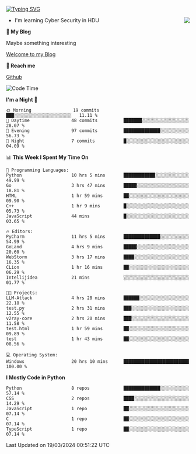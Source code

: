 [![Typing SVG](https://readme-typing-svg.herokuapp.com?font=Fira+Code&pause=1000&random=false&width=450&height=60&lines=Hello+%F0%9F%91%8B%F0%9F%8F%BB;I'm+JBNRZ)](https://git.io/typing-svg)

<a href="#">
  <img align="right" src="https://github-readme-stats.vercel.app/api?username=JBNRZ&show_icons=true&bg_color=15,f2f7fd,E0EAFC" />
</a>

- I'm learning Cyber Security in HDU

 **🌱 My Blog**

Maybe something interesting

[Welcome to my Blog](https://jbnrz.com.cn/)

 **💬 Reach me** 

[Github](https://github.com/JBNRZ)


<!--START_SECTION:waka-->
![Code Time](http://img.shields.io/badge/Code%20Time-386%20hrs%2027%20mins-blue)

**I'm a Night 🦉** 

```text
🌞 Morning                19 commits          ███░░░░░░░░░░░░░░░░░░░░░░   11.11 % 
🌆 Daytime                48 commits          ███████░░░░░░░░░░░░░░░░░░   28.07 % 
🌃 Evening                97 commits          ██████████████░░░░░░░░░░░   56.73 % 
🌙 Night                  7 commits           █░░░░░░░░░░░░░░░░░░░░░░░░   04.09 % 
```


📊 **This Week I Spent My Time On** 

```text
💬 Programming Languages: 
Python                   10 hrs 5 mins       ████████████░░░░░░░░░░░░░   49.99 % 
Go                       3 hrs 47 mins       █████░░░░░░░░░░░░░░░░░░░░   18.81 % 
HTML                     1 hr 59 mins        ██░░░░░░░░░░░░░░░░░░░░░░░   09.90 % 
C++                      1 hr 9 mins         █░░░░░░░░░░░░░░░░░░░░░░░░   05.73 % 
JavaScript               44 mins             █░░░░░░░░░░░░░░░░░░░░░░░░   03.65 % 

🔥 Editors: 
PyCharm                  11 hrs 5 mins       ██████████████░░░░░░░░░░░   54.99 % 
GoLand                   4 hrs 9 mins        █████░░░░░░░░░░░░░░░░░░░░   20.60 % 
WebStorm                 3 hrs 17 mins       ████░░░░░░░░░░░░░░░░░░░░░   16.35 % 
CLion                    1 hr 16 mins        ██░░░░░░░░░░░░░░░░░░░░░░░   06.29 % 
Intellijidea             21 mins             ░░░░░░░░░░░░░░░░░░░░░░░░░   01.77 % 

🐱‍💻 Projects: 
LLM-Attack               4 hrs 28 mins       ██████░░░░░░░░░░░░░░░░░░░   22.18 % 
test.py                  2 hrs 31 mins       ███░░░░░░░░░░░░░░░░░░░░░░   12.55 % 
v2ray-core               2 hrs 20 mins       ███░░░░░░░░░░░░░░░░░░░░░░   11.58 % 
test.html                1 hr 59 mins        ██░░░░░░░░░░░░░░░░░░░░░░░   09.89 % 
test                     1 hr 43 mins        ██░░░░░░░░░░░░░░░░░░░░░░░   08.56 % 

💻 Operating System: 
Windows                  20 hrs 10 mins      █████████████████████████   100.00 % 
```

**I Mostly Code in Python** 

```text
Python                   8 repos             ██████████████░░░░░░░░░░░   57.14 % 
CSS                      2 repos             ████░░░░░░░░░░░░░░░░░░░░░   14.29 % 
JavaScript               1 repo              ██░░░░░░░░░░░░░░░░░░░░░░░   07.14 % 
C                        1 repo              ██░░░░░░░░░░░░░░░░░░░░░░░   07.14 % 
TypeScript               1 repo              ██░░░░░░░░░░░░░░░░░░░░░░░   07.14 % 
```




 Last Updated on 19/03/2024 00:51:22 UTC
<!--END_SECTION:waka-->
